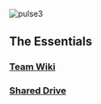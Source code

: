 
![pulse3](https://github.com/cs210/Pulse/assets/105576892/1e9976b1-e501-4155-b738-667330941a6e)

## The Essentials
### [Team Wiki](https://github.com/cs210/2024-Mercedes-4/wiki)
### [Shared Drive](https://drive.google.com/drive/folders/0AJuu22_yquLuUk9PVA)
